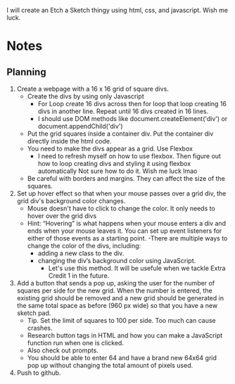 I will create an Etch a Sketch thingy using html, css, and javascript. Wish me luck.

# Notes

## Planning

1. Create a webpage with a 16 x 16 grid of square divs.
	- Create the divs by using only Javascript
		- For Loop create 16 divs across then for loop that loop creating 16 divs in another line. Repeat until 16 divs created in 16 lines.
		- I should use DOM methods like document.createElement('div') or document.appendChild('div')
	- Put the grid squares inside a container div. Put the container div directly inside the html code.
	- You need to make the divs appear as a grid. Use Flexbox
		- I need to refresh myself on how to use flexbox. Then figure out how to loop creating divs and styling it using flexbox automatically
		  Not sure how to do it. Wish me luck lmao
	- Be careful with borders and margins. They can affect the size of the squares.
2. Set up hover effect so that when your mouse passes over a grid div, the grid div's background color changes. 
	- Mouse doesn't have to click to change the color. It only needs to hover over the grid divs
	- Hint: “Hovering” is what happens when your mouse enters a div and ends when your mouse leaves it. You can set up event listeners for
	either of those events as a starting point.
	-There are multiple ways to change the color of the divs, including:
		- adding a new class to the div.
		- changing the div’s background color using JavaScript.
			- Let's use this method. It will be usefule when we tackle Extra Credit 1 in the future.
3. Add a button that sends a pop up, asking the user for the number of squares per side for the new grid. When the number is entered, the existing grid
	should be removed and a new grid should be generated in the same total space as before (960 px wide) so that you have a new sketch pad.
	- Tip. Set the limit of squares to 100 per side. Too much can cause crashes.
	- Research button tags in HTML and how you can make a JavaScript function run when one is clicked.
	- Also check out prompts.
	- You should be able to enter 64 and have a brand new 64x64 grid pop up without changing the total amount of pixels used.
4. Push to github.
